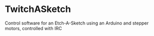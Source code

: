 # TwitchASketch
Control software for an Etch-A-Sketch using an Arduino and stepper motors, controlled with IRC
